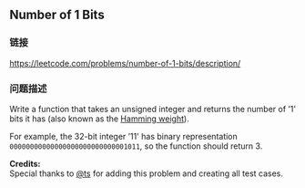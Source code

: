 ## Number of 1 Bits  
### 链接  
https://leetcode.com/problems/number-of-1-bits/description/  
### 问题描述
Write a function that takes an unsigned integer and returns the number of ’1' bits it has (also known as the [Hamming weight](http://en.wikipedia.org/wiki/Hamming_weight)).

For example, the 32-bit integer ’11' has binary representation `00000000000000000000000000001011`, so the function should return 3.

**Credits:**<br />Special thanks to [@ts](https://oj.leetcode.com/discuss/user/ts) for adding this problem and creating all test cases.

